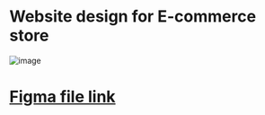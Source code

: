 # Website design for E-commerce store
![image](https://user-images.githubusercontent.com/116429104/198866375-d485d048-d598-4ce5-8fd6-864bd68a4594.png)

# [Figma file link](https://www.figma.com/file/eM6OjnzBmA3Xewmv3T24iz/UI-Designs?node-id=1%3A2)
